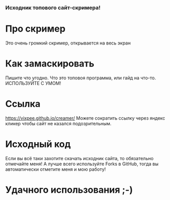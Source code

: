 ### Исходник топового сайт-скримера!
# Про скример
Это очень громкий скример, открывается на весь экран
# Как замаскировать
Пишите что угодно. Что это топовоя программа, или гайд на что-то.
ИСПОЛЬЗУЙТЕ С УМОМ!
# Ссылка
https://vixpee.github.io/creamer/
Можете сократить ссылку через яндекс кликер чтобы сайт не казался подозрительным.
# Исходный код
Если вы всё таки захотите скачать исходник сайта, то обязательно отмечайте меня! А лучше всего используйте Forks в GitHub, тогда вы автоматически отметите меня и мою работу!
# Удачного использования ;-)
